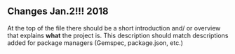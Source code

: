 ## Changes Jan.2!!! 2018

At the top of the file there should be a short introduction and/ or overview that explains **what** the project is. This description should match descriptions added for package managers (Gemspec, package.json, etc.)
